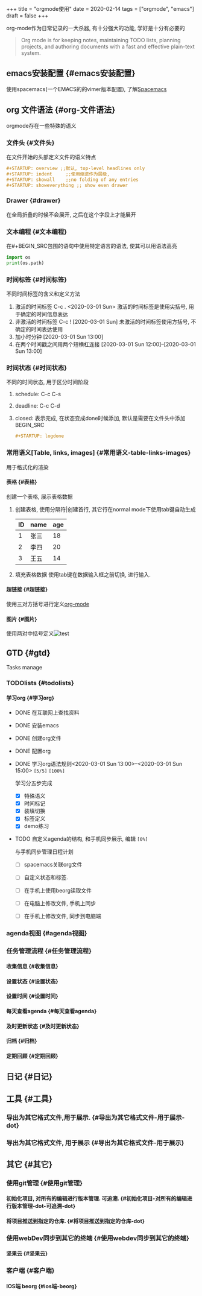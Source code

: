 +++
title = "orgmode使用"
date = 2020-02-14
tags = ["orgmode", "emacs"]
draft = false
+++

org-mode作为日常记录的一大杀器, 有十分强大的功能, 学好是十分有必要的
<!--more-->

> Org mode is for keeping notes, maintaining TODO lists, planning projects, and authoring documents with a fast and effective plain-text system.


## emacs安装配置 {#emacs安装配置}

使用spacemacs(一个EMACS的的vimer版本配置), 了解[Spacemacs](https://www.spacemacs.org/)


## org 文件语法 {#org-文件语法}

orgmode存在一些特殊的语义


### 文件头 {#文件头}

在文件开始的头部定义文件的语义特点

```org
#+STARTUP: overview ;;默认, top-level headlines only
#+STARTUP: indent     ;;使用缩进作为层级,
#+STARTUP: showall    ;;no folding of any entries
#+STARTUP: showeverything ;; show even drawer
```


### Drawer {#drawer}

在全局折叠的时候不会展开, 之后在这个字段上才能展开


### 文本编程 {#文本编程}

在#+BEGIN\_SRC包围的语句中使用特定语言的语法, 使其可以用语法高亮

```python
import os
print(os.path)
```


### 时间标签 {#时间标签}

不同时间标签的含义和定义方法

1.  激活的时间标签 C-c . <span class="timestamp-wrapper"><span class="timestamp">&lt;2020-03-01 Sun&gt;</span></span>
    激活的时间标签是使用尖括号, 用于确定的时间信息表达
2.  非激活的时间标签 C-c ! <span class="timestamp-wrapper"><span class="timestamp">[2020-03-01 Sun]</span></span>
    未激活的时间标签使用方括号, 不确定的时间表达使用
3.  加小时分钟 <span class="timestamp-wrapper"><span class="timestamp">[2020-03-01 Sun 13:00]</span></span>
4.  在两个时间戳之间用两个短横杠连接 <span class="timestamp-wrapper"><span class="timestamp">[2020-03-01 Sun 12:00]&#x2013;[2020-03-01 Sun 13:00]</span></span>


### 时间状态 {#时间状态}

不同的时间状态, 用于区分时间阶段

1.  schedule: C-c C-s
2.  deadline: C-c C-d
3.  closed: 表示完成, 在状态变成done时候添加, 默认是需要在文件头中添加 BEGIN\_SRC

    ```org
    #+STARTUP: logdone
    ```


### 常用语义[Table, links, images] {#常用语义-table-links-images}

用于格式化的渲染


#### 表格 {#表格}

创建一个表格, 展示表格数据

1.  创建表格, 使用分隔符|创建首行, 其它行在normal mode下使用tab键自动生成

    | ID | name | age |
    |----|------|-----|
    | 1  | 张三 | 18  |
    | 2  | 李四 | 20  |
    | 3  | 王五 | 14  |
2.  填充表格数据
    使用tab键在数据输入框之前切换, 进行输入.


#### 超链接 {#超链接}

使用三对方括号进行定义[org-mode](https://orgmode.org/)


#### 图片 {#图片}

使用两对中括号定义![test](./demo.jpg)


## GTD {#gtd}

Tasks manage


### TODOlists {#todolists}


#### 学习org {#学习org}

-   <span class="org-todo done DONE">DONE</span>  在互联网上查找资料

-   <span class="org-todo done DONE">DONE</span>  安装emacs

-   <span class="org-todo done DONE">DONE</span>  创建org文件

-   <span class="org-todo done DONE">DONE</span>  配置org

-   <span class="org-todo done DONE">DONE</span>  学习org语法规则<span class="timestamp-wrapper"><span class="timestamp">&lt;2020-03-01 Sun 13:00&gt;&#x2013;&lt;2020-03-01 Sun 15:00&gt; </span></span> <code>[5/5]</code> <code>[100%]</code>

    学习分五步完成

    -   [X] 特殊语义
    -   [X] 时间标记
    -   [X] 装填切换
    -   [X] 标签定义
    -   [X] demo练习

-   <span class="org-todo todo TODO">TODO</span>  自定义agenda的结构, 和手机同步展示, 编辑 <code>[0%]</code>

    与手机同步管理日程计划

    -   [ ] spacemacs关联org文件
    -   [ ] 自定义状态和标签.
    -   [ ] 在手机上使用beorg读取文件
    -   [ ] 在电脑上修改文件, 手机上同步
    -   [ ] 在手机上修改文件, 同步到电脑端


### agenda视图 {#agenda视图}


### 任务管理流程 {#任务管理流程}


#### 收集信息 {#收集信息}


#### 设置状态 {#设置状态}


#### 设置时间 {#设置时间}


#### 每天查看agenda {#每天查看agenda}


#### 及时更新状态 {#及时更新状态}


#### 归档 {#归档}


#### 定期回顾 {#定期回顾}


## 日记 {#日记}


## 工具 {#工具}


### 导出为其它格式文件,用于展示. {#导出为其它格式文件-用于展示-dot}


### 导出为其它格式文件, 用于展示 {#导出为其它格式文件-用于展示}


## 其它 {#其它}


### 使用git管理 {#使用git管理}


#### 初始化项目, 对所有的编辑进行版本管理. 可追溯. {#初始化项目-对所有的编辑进行版本管理-dot-可追溯-dot}


#### 将项目推送到指定的仓库. {#将项目推送到指定的仓库-dot}


### 使用webDev同步到其它的终端 {#使用webdev同步到其它的终端}


#### 坚果云 {#坚果云}


### 客户端 {#客户端}


#### IOS端 beorg {#ios端-beorg}
